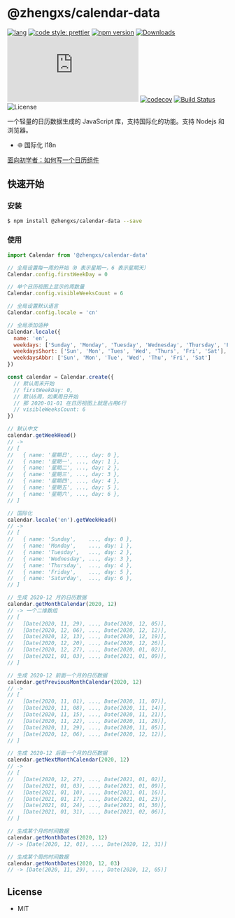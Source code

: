 # @zhengxs/calendar-data

[![lang](https://img.shields.io/badge/lang-typescript-informational)](https://www.typescriptlang.org/)
[![code style: prettier](https://img.shields.io/badge/code_style-prettier-ff69b4.svg?style=flat-square)](https://github.com/prettier/prettier)
[![npm version](https://badge.fury.io/js/%40zhengxs%2Fcalendar-data.svg)](https://www.npmjs.com/package/%40zhengxs%2Fcalendar-data)
[![Downloads](https://img.shields.io/npm/dm/%40zhengxs%2Fcalendar-data.svg)](https://www.npmjs.com/package/%40zhengxs%2Fcalendar-data)
[![Gzip Size](http://img.badgesize.io/https://unpkg.com/@zhengxs/calendar-data/dist/calendar-data.umd.min.js?compression=gzip)](https://unpkg.com/@zhengxs/calendar-data/dist/calendar-data.umd.min.js)
[![codecov](https://codecov.io/gh/zhengxs2018/calendar-data/branch/main/graph/badge.svg?token=JBYVAK2RRG)](https://codecov.io/gh/zhengxs2018/calendar-data)
[![Build Status](https://travis-ci.com/zhengxs2018/calendar-data.svg?branch=main)](https://travis-ci.com/zhengxs2018/calendar-data)
![License](https://img.shields.io/badge/license-MIT-brightgreen.svg)


一个轻量的日历数据生成的 JavaScript 库，支持国际化的功能。支持 Nodejs 和浏览器。

- 🌐 国际化 I18n

[面向初学者：如何写一个日历组件](https://juejin.cn/post/6910585443345235975/)

## 快速开始

### 安装

```bash
$ npm install @zhengxs/calendar-data --save
```

### 使用

```javascript
import Calendar from '@zhengxs/calendar-data'

// 全局设置每一周的开始（0 表示星期一，6 表示星期天）
Calendar.config.firstWeekDay = 0

// 单个日历视图上显示的周数量
Calendar.config.visibleWeeksCount = 6

// 全局设置默认语言
Calendar.config.locale = 'cn'

// 全局添加语种
Calendar.locale({
  name: 'en',
  weekdays: ['Sunday', 'Monday', 'Tuesday', 'Wednesday', 'Thursday', 'Friday', 'Saturday'],
  weekdaysShort: ['Sun', 'Mon', 'Tues', 'Wed', 'Thurs', 'Fri', 'Sat'],
  weekdaysAbbr: ['Sun', 'Mon', 'Tue', 'Wed', 'Thu', 'Fri', 'Sat']
})

const calendar = Calendar.create({
  // 默认周末开始
  // firstWeekDay: 0,
  // 默认6周，如果周日开始
  // 那 2020-01-01 在日历视图上就是占用6行
  // visibleWeeksCount: 6
})

// 默认中文
calendar.getWeekHead()
// ->
// [
//   { name: '星期日', ..., day: 0 },
//   { name: '星期一', ..., day: 1 },
//   { name: '星期二', ..., day: 2 },
//   { name: '星期三', ..., day: 3 },
//   { name: '星期四', ..., day: 4 },
//   { name: '星期五', ..., day: 5 },
//   { name: '星期六', ..., day: 6 },
// ]

// 国际化
calendar.locale('en').getWeekHead()
// ->
// [
//   { name: 'Sunday',    ..., day: 0 },
//   { name: 'Monday',    ..., day: 1 },
//   { name: 'Tuesday',   ..., day: 2 },
//   { name: 'Wednesday', ..., day: 3 },
//   { name: 'Thursday',  ..., day: 4 },
//   { name: 'Friday',    ..., day: 5 },
//   { name: 'Saturday',  ..., day: 6 },
// ]

// 生成 2020-12 月的日历数据
calendar.getMonthCalendar(2020, 12)
// -> 一个二维数组
// [
//   [Date(2020, 11, 29), ..., Date(2020, 12, 05)],
//   [Date(2020, 12, 06), ..., Date(2020, 12, 12)],
//   [Date(2020, 12, 13), ..., Date(2020, 12, 19)],
//   [Date(2020, 12, 20), ..., Date(2020, 12, 26)],
//   [Date(2020, 12, 27), ..., Date(2020, 01, 02)],
//   [Date(2021, 01, 03), ..., Date(2021, 01, 09)],
// ]

// 生成 2020-12 前面一个月的日历数据
calendar.getPreviousMonthCalendar(2020, 12)
// ->
// [
//   [Date(2020, 11, 01), ..., Date(2020, 11, 07)],
//   [Date(2020, 11, 08), ..., Date(2020, 11, 14)],
//   [Date(2020, 11, 15), ..., Date(2020, 11, 21)],
//   [Date(2020, 11, 22), ..., Date(2020, 11, 28)],
//   [Date(2020, 11, 29), ..., Date(2020, 11, 05)],
//   [Date(2020, 12, 06), ..., Date(2020, 12, 12)],
// ]

// 生成 2020-12 后面一个月的日历数据
calendar.getNextMonthCalendar(2020, 12)
// ->
// [
//   [Date(2020, 12, 27), ..., Date(2021, 01, 02)],
//   [Date(2021, 01, 03), ..., Date(2021, 01, 09)],
//   [Date(2021, 01, 10), ..., Date(2021, 01, 16)],
//   [Date(2021, 01, 17), ..., Date(2021, 01, 23)],
//   [Date(2021, 01, 24), ..., Date(2021, 01, 30)],
//   [Date(2021, 01, 31), ..., Date(2021, 02, 06)],
// ]

// 生成某个月的时间数据
calendar.getMonthDates(2020, 12)
// -> [Date(2020, 12, 01), ..., Date(2020, 12, 31)]

// 生成某个周的时间数据
calendar.getMonthDates(2020, 12, 03)
// -> [Date(2020, 11, 29), ..., Date(2020, 12, 05)]
```

## License

- MIT
